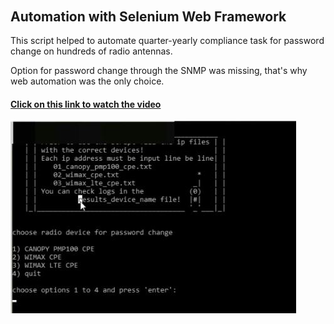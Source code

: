 ######  <h2> Automation with Selenium Web Framework
 
This script helped to automate quarter-yearly compliance task for password change on hundreds of radio antennas.

Option for password change through the SNMP was missing, that's why web automation was the only choice.

<h4><a href="https://arturfatkul.github.io/webautomation-4radio-antennas/">Сlick on this link to watch the video</a></h4>

<img src="files/radio.JPG">

